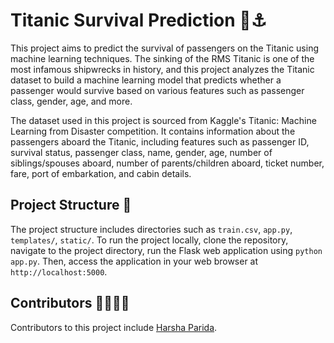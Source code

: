 # Titanic Survival Prediction 🚢⚓️

This project aims to predict the survival of passengers on the Titanic using machine learning techniques. The sinking of the RMS Titanic is one of the most infamous shipwrecks in history, and this project analyzes the Titanic dataset to build a machine learning model that predicts whether a passenger would survive based on various features such as passenger class, gender, age, and more.

The dataset used in this project is sourced from Kaggle's Titanic: Machine Learning from Disaster competition. It contains information about the passengers aboard the Titanic, including features such as passenger ID, survival status, passenger class, name, gender, age, number of siblings/spouses aboard, number of parents/children aboard, ticket number, fare, port of embarkation, and cabin details.

## Project Structure 📂

The project structure includes directories such as `train.csv`, `app.py`, `templates/`, `static/`. To run the project locally, clone the repository, navigate to the project directory, run the Flask web application using `python app.py`. Then, access the application in your web browser at `http://localhost:5000`.

## Contributors 👨‍💻👩‍💻

Contributors to this project include [Harsha Parida](https://github.com/harshaparida).

